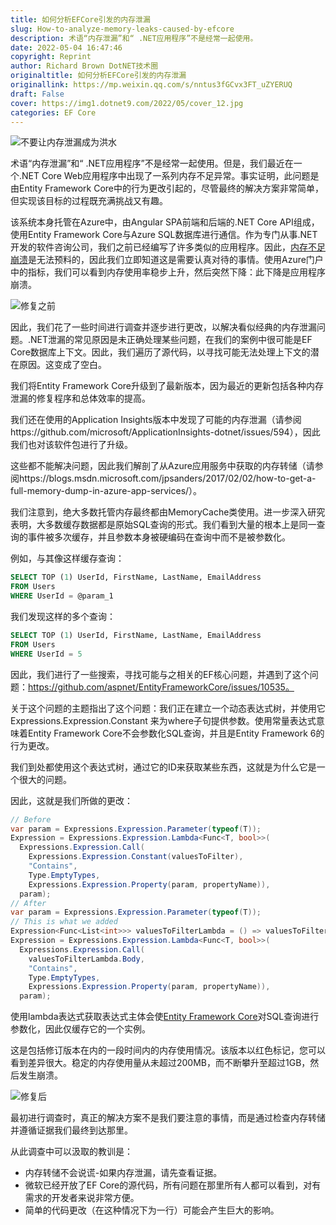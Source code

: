 ```yaml
---
title: 如何分析EFCore引发的内存泄漏
slug: How-to-analyze-memory-leaks-caused-by-efcore
description: 术语“内存泄漏”和“ .NET应用程序”不是经常一起使用。
date: 2022-05-04 16:47:46
copyright: Reprint
author: Richard Brown DotNET技术圈
originaltitle: 如何分析EFCore引发的内存泄漏
originallink: https://mp.weixin.qq.com/s/nntus3fGCvx3FT_uZYERUQ
draft: False
cover: https://img1.dotnet9.com/2022/05/cover_12.jpg
categories: EF Core
---
```


![不要让内存泄漏成为洪水](https://img1.dotnet9.com/2022/05/cover_12.jpg)

术语“内存泄漏”和“ .NET应用程序”不是经常一起使用。但是，我们最近在一个.NET Core Web应用程序中出现了一系列内存不足异常。事实证明，此问题是由Entity Framework Core中的行为更改引起的，尽管最终的解决方案非常简单，但实现该目标的过程既充满挑战又有趣。

该系统本身托管在Azure中，由Angular SPA前端和后端的.NET Core API组成，使用Entity Framework Core与Azure SQL数据库进行通信。作为专门从事.NET开发的软件咨询公司，我们之前已经编写了许多类似的应用程序。因此，[内存不足崩溃](https://dzone.com/articles/what-causes-outofmemoryerror)是无法预料的，因此我们立即知道这是需要认真对待的事情。使用Azure门户中的指标，我们可以看到内存使用率稳步上升，然后突然下降：此下降是应用程序崩溃。

![修复之前](https://img1.dotnet9.com/2022/05/1201.png)
  
因此，我们花了一些时间进行调查并逐步进行更改，以解决看似经典的内存泄漏问题。.NET泄漏的常见原因是未正确处理某些问题，在我们的案例中很可能是EF Core数据库上下文。因此，我们遍历了源代码，以寻找可能无法处理上下文的潜在原因。这变成了空白。

我们将Entity Framework Core升级到了最新版本，因为最近的更新包括各种内存泄漏的修复程序和总体效率的提高。

我们还在使用的Application Insights版本中发现了可能的内存泄漏（请参阅https://github.com/microsoft/ApplicationInsights-dotnet/issues/594），因此我们也对该软件包进行了升级。

这些都不能解决问题，因此我们解剖了从Azure应用服务中获取的内存转储（请参阅https://blogs.msdn.microsoft.com/jpsanders/2017/02/02/how-to-get-a-full-memory-dump-in-azure-app-services/）。

我们注意到，绝大多数托管内存最终都由MemoryCache类使用。进一步深入研究表明，大多数缓存数据都是原始SQL查询的形式。我们看到大量的根本上是同一查询的事件被多次缓存，并且参数本身被硬编码在查询中而不是被参数化。

例如，与其像这样缓存查询：

```sql
SELECT TOP (1) UserId, FirstName, LastName, EmailAddress
FROM Users
WHERE UserId = @param_1
```

我们发现这样的多个查询：

```sql
SELECT TOP (1) UserId, FirstName, LastName, EmailAddress
FROM Users
WHERE UserId = 5
```

因此，我们进行了一些搜索，寻找可能与之相关的EF核心问题，并遇到了这个问题：https://github.com/aspnet/EntityFrameworkCore/issues/10535。

关于这个问题的主题指出了这个问题：我们正在建立一个动态表达式树，并使用它Expressions.Expression.Constant 来为where子句提供参数。使用常量表达式意味着Entity Framework Core不会参数化SQL查询，并且是Entity Framework 6的行为更改。

我们到处都使用这个表达式树，通过它的ID来获取某些东西，这就是为什么它是一个很大的问题。

因此，这就是我们所做的更改：

```C#
// Before
var param = Expressions.Expression.Parameter(typeof(T));
Expression = Expressions.Expression.Lambda<Func<T, bool>>(
  Expressions.Expression.Call(
    Expressions.Expression.Constant(valuesToFilter),
    "Contains",
    Type.EmptyTypes,
    Expressions.Expression.Property(param, propertyName)),
  param);
// After
var param = Expressions.Expression.Parameter(typeof(T));
// This is what we added
Expression<Func<List<int>>> valuesToFilterLambda = () => valuesToFilter;
Expression = Expressions.Expression.Lambda<Func<T, bool>>(
  Expressions.Expression.Call(
    valuesToFilterLambda.Body,
    "Contains",
    Type.EmptyTypes,
    Expressions.Expression.Property(param, propertyName)),
  param);
```

使用lambda表达式获取表达式主体会使[Entity Framework Core](https://dzone.com/articles/entity-framework-core-30-and-sql-server-2019-perfo)对SQL查询进行参数化，因此仅缓存它的一个实例。

这是包括修订版本在内的一段时间内的内存使用情况。该版本以红色标记，您可以看到差异很大。稳定的内存使用量从未超过200MB，而不断攀升至超过1GB，然后发生崩溃。

![修复后](https://img1.dotnet9.com/2022/05/1202.png)

最初进行调查时，真正的解决方案不是我们要注意的事情，而是通过检查内存转储并遵循证据我们最终到达那里。

从此调查中可以汲取的教训是：

- 内存转储不会说谎-如果内存泄漏，请先查看证据。
- 微软已经开放了EF Core的源代码，所有问题在那里所有人都可以看到，对有需求的开发者来说非常方便。
- 简单的代码更改（在这种情况下为一行）可能会产生巨大的影响。